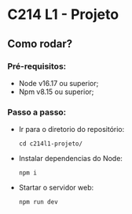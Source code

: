 # C214 L1 - Projeto

## Como rodar?

### Pré-requisitos:

- Node v16.17 ou superior;
- Npm v8.15 ou superior;

### Passo a passo:

- Ir para o diretorio do repositório:
  ```
  cd c214l1-projeto/
  ```

- Instalar dependencias do Node:
  ```
  npm i
  ```

- Startar o servidor web:
  ```
  npm run dev
  ```
